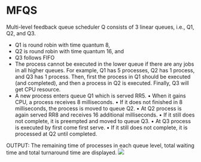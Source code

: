 # MFQS

Multi-level feedback queue scheduler Q consists of 3 linear queues, i.e., Q1, Q2, and Q3.
- Q1 is round robin with time quantum 8,
- Q2 is round robin with time quantum 16, and
- Q3 follows FIFO
- The process cannot be executed in the lower queue if there are any jobs in all higher
queues. For example, Q1 has 5 processes, Q2 has 1 process, and Q3 has 1 process.
Then, first the process in Q1 should be executed (and completed), and then a
process in Q2 is executed. Finally, Q3 will get CPU resource.
-  A new process enters queue Q1 which is served RR5.
• When it gains CPU, a process receives 8 milliseconds.
• If it does not finished in 8 milliseconds, the process is moved to queue Q2.
• At Q2 process is again served RR8 and receives 16 additional milliseconds.
• If it still does not complete, it is preempted and moved to queue Q3.
• At Q3 process is executed by first come first serve.
• If it still does not complete, it is processed at Q2 until completed.

OUTPUT:
The remaining time of processes in each queue level, total waiting time and total turnaround time are displayed.
![](shadobavlu.png)
